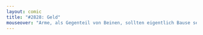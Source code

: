 ```yaml
---
layout: comic
title: "#2828: Geld"
mouseover: "Arme, als Gegenteil von Beinen, sollten eigentlich Bause sein. Oder Beine dann eben Reiche."
---
```

